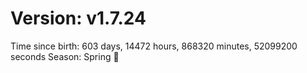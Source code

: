 # Version: v1.7.24
Time since birth: 603 days, 14472 hours, 868320 minutes, 52099200 seconds
Season: Spring 🌸
